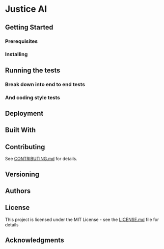 # Justice AI

## Getting Started

### Prerequisites

### Installing

## Running the tests

### Break down into end to end tests

### And coding style tests

## Deployment

## Built With

## Contributing
See [CONTRIBUTING.md](CONTRIBUTING.md) for details.

## Versioning

## Authors

## License

This project is licensed under the MIT License - see the [LICENSE.md](LICENSE.md) file for details

## Acknowledgments

